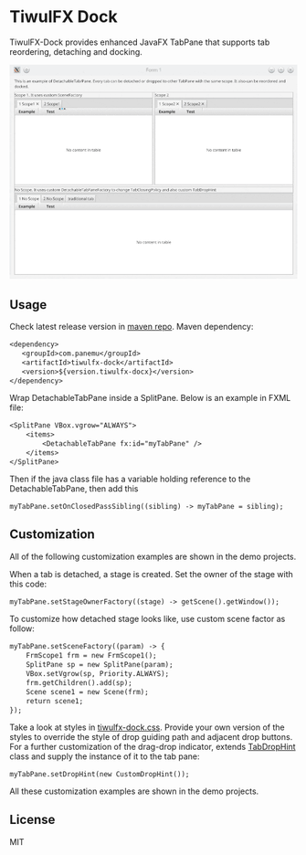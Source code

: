 # TiwulFX Dock
TiwulFX-Dock provides enhanced JavaFX TabPane that supports tab reordering, detaching and docking.

![Demo](media/tiwulfx-dock-demo.gif)

## Usage

Check latest release version in [maven repo](https://mvnrepository.com/artifact/com.panemu/tiwulfx-dock). Maven dependency:
```
<dependency>
   <groupId>com.panemu</groupId>
   <artifactId>tiwulfx-dock</artifactId>
   <version>${version.tiwulfx-docx}</version>
</dependency>
```

Wrap DetachableTabPane inside a SplitPane. Below is an example in FXML file:
```
<SplitPane VBox.vgrow="ALWAYS">
	<items>
		<DetachableTabPane fx:id="myTabPane" />
	</items>
</SplitPane>
```

Then if the java class file has a variable holding reference to the DetachableTabPane, then add this
```
myTabPane.setOnClosedPassSibling((sibling) -> myTabPane = sibling);
```

## Customization

All of the following customization examples are shown in the demo projects.

When a tab is detached, a stage is created. Set the owner of the stage with this code:
```
myTabPane.setStageOwnerFactory((stage) -> getScene().getWindow());
```

To customize how detached stage looks like, use custom scene factor as follow:
```
myTabPane.setSceneFactory((param) -> {
	FrmScope1 frm = new FrmScope1();
	SplitPane sp = new SplitPane(param);
	VBox.setVgrow(sp, Priority.ALWAYS);
	frm.getChildren().add(sp);
	Scene scene1 = new Scene(frm);
	return scene1;
});
```

Take a look at styles in [tiwulfx-dock.css](https://github.com/panemu/tiwulfx-dock/blob/main/src/main/resources/com/panemu/tiwulfx/control/dock/tiwulfx-dock.css).
Provide your own version of the styles to override the style of drop guiding path and adjacent drop buttons. For a further customization of the drag-drop indicator, extends [TabDropHint](https://github.com/panemu/tiwulfx-dock/blob/main/src/main/java/com/panemu/tiwulfx/control/dock/TabDropHint.java) class
and supply the instance of it to the tab pane:
```
myTabPane.setDropHint(new CustomDropHint());
```

All these customization examples are shown in the demo projects.


## License

MIT
